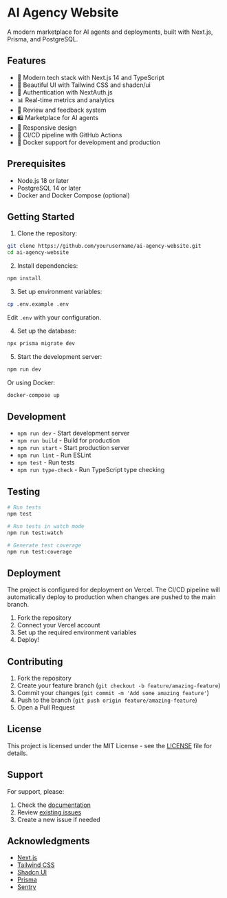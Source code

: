 # AI Agency Website

A modern marketplace for AI agents and deployments, built with Next.js, Prisma, and PostgreSQL.

## Features

- 🚀 Modern tech stack with Next.js 14 and TypeScript
- 🎨 Beautiful UI with Tailwind CSS and shadcn/ui
- 🔐 Authentication with NextAuth.js
- 📊 Real-time metrics and analytics
- 💬 Review and feedback system
- 🛍️ Marketplace for AI agents
- 📱 Responsive design
- 🔄 CI/CD pipeline with GitHub Actions
- 🐳 Docker support for development and production

## Prerequisites

- Node.js 18 or later
- PostgreSQL 14 or later
- Docker and Docker Compose (optional)

## Getting Started

1. Clone the repository:
```bash
git clone https://github.com/yourusername/ai-agency-website.git
cd ai-agency-website
```

2. Install dependencies:
```bash
npm install
```

3. Set up environment variables:
```bash
cp .env.example .env
```
Edit `.env` with your configuration.

4. Set up the database:
```bash
npx prisma migrate dev
```

5. Start the development server:
```bash
npm run dev
```

Or using Docker:
```bash
docker-compose up
```

## Development

- `npm run dev` - Start development server
- `npm run build` - Build for production
- `npm run start` - Start production server
- `npm run lint` - Run ESLint
- `npm test` - Run tests
- `npm run type-check` - Run TypeScript type checking

## Testing

```bash
# Run tests
npm test

# Run tests in watch mode
npm run test:watch

# Generate test coverage
npm run test:coverage
```

## Deployment

The project is configured for deployment on Vercel. The CI/CD pipeline will automatically deploy to production when changes are pushed to the main branch.

1. Fork the repository
2. Connect your Vercel account
3. Set up the required environment variables
4. Deploy!

## Contributing

1. Fork the repository
2. Create your feature branch (`git checkout -b feature/amazing-feature`)
3. Commit your changes (`git commit -m 'Add some amazing feature'`)
4. Push to the branch (`git push origin feature/amazing-feature`)
5. Open a Pull Request

## License

This project is licensed under the MIT License - see the [LICENSE](LICENSE) file for details.

## Support

For support, please:

1. Check the [documentation](docs/)
2. Review [existing issues](https://github.com/yourusername/ai-agency-website/issues)
3. Create a new issue if needed

## Acknowledgments

- [Next.js](https://nextjs.org/)
- [Tailwind CSS](https://tailwindcss.com/)
- [Shadcn UI](https://ui.shadcn.com/)
- [Prisma](https://www.prisma.io/)
- [Sentry](https://sentry.io/)
